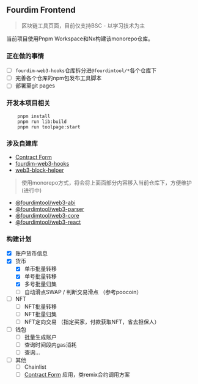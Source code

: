 ## Fourdim Frontend

> 区块链工具页面，目前仅支持BSC - 以学习技术为主

当前项目使用Pnpm Workspace和Nx构建该monorepo仓库。

### 正在做的事情

- [ ] `fourdim-web3-hooks`仓库拆分进`@fourdimtool/*`各个仓库下
- [ ] 完善各个仓库的npm包发布工具脚本
- [ ] 部署至git pages

### 开发本项目相关
```
    pnpm install
    pnpm run lib:build
    pnpm run toolpage:start
```

### 涉及自建库

- [Contract Form](https://github.com/chongqiangchen/contract-form)
- [fourdim-web3-hooks](https://github.com/chongqiangchen/fourdim-web3-hooks)
- [web3-block-helper](https://github.com/chongqiangchen/web3-block-helper)

> 使用monorepo方式，将会将上面面部分内容移入当前仓库下，方便维护 (进行中)
- [@fourdimtool/web3-abi]()
- [@fourdimtool/web3-parser]()
- [@fourdimtool/web3-core]()
- [@fourdimtool/web3-react]()

### 构建计划

- [x] 账户货币信息
- [x] 货币
    - [x] 单币批量转移
    - [x] 单号批量转移
    - [x] 多号批量归集
    - [ ] 自动滑点SWAP / 判断交易滑点 （参考poocoin）
- [ ] NFT
    - [ ] NFT批量转移
    - [ ] NFT批量归集
    - [ ] NFT定向交易 （指定买家，付款获取NFT，省去担保人）
- [ ] 钱包
    - [ ] 批量生成账户
    - [ ] 查询时间段内gas消耗
    - [ ] 查询...
- [ ] 其他
    - [ ] Chainlist
    - [ ] [Contract Form](https://github.com/chongqiangchen/contract-form) 应用，类remix合约调用方案